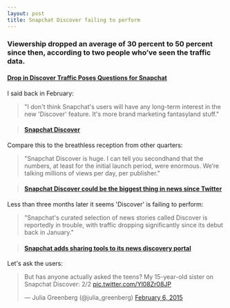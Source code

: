 ```yaml
---
layout: post
title: Snapchat Discover failing to perform
---
```


### Viewership dropped an average of 30 percent to 50 percent since then, according to two people who’ve seen the traffic data.

#### [Drop in Discover Traffic Poses Questions for Snapchat](https://www.theinformation.com/Publishers-Mulling-Snapchat-Strategy-As-Discover-Traffic-Drops)

I said back in February:

> "I don't think Snapchat's users will have any long-term interest in the new 'Discover' feature. It's more brand marketing fantasyland stuff."

> #### [Snapchat Discover](http://markhigginson.co.uk/2015/02/16/snapchat-discover/)

Compare this to the breathless reception from other quarters:

> "Snapchat Discover is huge. I can tell you secondhand that the numbers, at least for the initial launch period, were enormous. We’re talking millions of views per day, per publisher."

> #### [Snapchat Discover could be the biggest thing in news since Twitter](http://fusion.net/story/47528/snapchat-discover-could-be-the-biggest-thing-in-news-since-twitter/)

Less than three months later it seems 'Discover' is failing to perform:

> "Snapchat's curated selection of news stories called Discover is reportedly in trouble, with traffic dropping significantly since its debut back in January."

> #### [Snapchat adds sharing tools to its news discovery portal](http://www.engadget.com/2015/05/06/shapchat-share-discover-news/)

Let's ask the users:

<blockquote class="twitter-tweet" lang="en"><p lang="en" dir="ltr">But has anyone actually asked the teens? My 15-year-old sister on Snapchat Discover: 2/2 <a href="http://t.co/Yl08Zr08JP">pic.twitter.com/Yl08Zr08JP</a></p>&mdash; Julia Greenberg (@julia_greenberg) <a href="https://twitter.com/julia_greenberg/status/563498622671519746">February 6, 2015</a></blockquote> <script async src="//platform.twitter.com/widgets.js" charset="utf-8"></script>